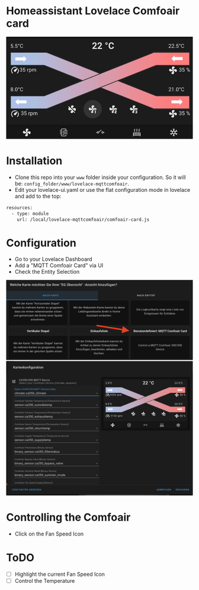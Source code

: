 # Homeassistant Lovelace  Comfoair card

![Image](https://raw.githubusercontent.com/TimWeyand/lovelace-comfoair/master/result.png)

# Installation

* Clone this repo into your `www` folder inside your configuration. So it will be: `config_folder/www/lovelace-mqttcomfoair`. 
* Edit your lovelace-ui.yaml or use the flat configuration mode in lovelace and add to the top:
```
resources:
  - type: module
    url: /local/lovelace-mqttcomfoair/comfoair-card.js
```

# Configuration

* Go to your Lovelace Dashboard
* Add a "MQTT Comfoair Card" via UI
* Check the Entity Selection

![Image](https://raw.githubusercontent.com/TimWeyand/lovelace-comfoair/master/comfoair_configuration.png)
![Image](https://raw.githubusercontent.com/TimWeyand/lovelace-comfoair/master/comfoair_configuration2.png)

# Controlling the Comfoair
* Click on the Fan Speed Icon

# ToDO
- [ ] Highlight the current Fan Speed Icon
- [ ] Control the Temperature
